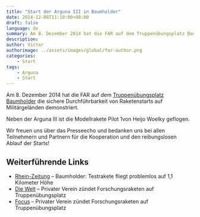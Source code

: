 ```yaml
---
title: "Start der Arguna III in Baumholder"
date: 2014-12-08T11:10:00+00:00
draft: false
language: de
summary: Am 8. Dezember 2014 hat die FAR auf dem Truppenübungsplatz Baumholder die sichere Durchführbarkeit von Raketenstarts auf Militärgeländen demonstriert.
description: 
author: Victor
authorimage: ../assets/images/global/far-author.png
categories: 
    - Start
tags:
    - Arguna
    - Start 
---
```


Am 8. Dezember 2014 hat die FAR auf dem [Truppenübungsplatz Baumholder](http://de.wikipedia.org/wiki/Truppenübungsplatz_Baumholder) die sichere Durchführbarkeit von Raketenstarts auf Militärgeländen demonstriert.

Neben der Arguna III ist die Modellrakete Pilot 1von Heijo Woelky geflogen.

Wir freuen uns über das Presseecho und bedanken uns bei allen Teilnehmern und Partnern für die Kooperation und den reibungslosen Ablauf der Starts!

## Weiterführende Links

* [Rhein-Zeitung](https://www.rhein-zeitung.de/region/aus-den-lokalredaktionen/nahe-zeitung_artikel,-baumholder-testrakete-fliegt-problemlos-auf-11-kilometer-hoehe-_arid,1244670.html) – Baumholder: Testrakete fliegt problemlos auf 1,1 Kilometer Höhe
* [Die Welt](http://www.welt.de/regionales/rheinland-pfalz-saarland/article135156123/Privater-Verein-zuendet-Forschungsraketen-auf-Truppenuebungsplatz.html) – Privater Verein zündet Forschungsraketen auf Truppenübungsplatz
* [Focus](http://www.focus.de/regional/rheinland-pfalz/raumfahrt-privater-verein-zuendet-forschungsraketen-auf-truppenuebungsplatz_id_4330698.html) – Privater Verein zündet Forschungsraketen auf Truppenübungsplatz
